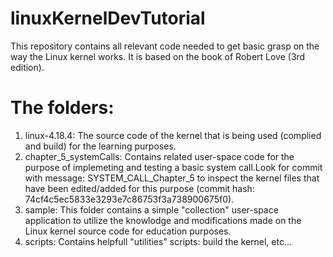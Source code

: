 # linuxKernelDevTutorial
This repository contains all relevant code needed to get basic grasp on the way the Linux kernel works. It is based on the book of Robert Love (3rd edition).

# The folders:
1. linux-4.18.4: The source code of the kernel that is being used (complied and build) for the learning purposes.
2. chapter_5_systemCalls: Contains related user-space code for the purpose of implemeting and testing a basic system call.Look for commit with message: SYSTEM_CALL_Chapter_5 to inspect the kernel files that have been edited/added for this purpose (commit hash: 74cf4c5ec5833e3293e7c86753f3a738900675f0).
3. sample: This folder contains a simple "collection" user-space application to utilize the knowlodge and modifications made on the Linux kernel source code for education purposes.
4. scripts: Contains helpfull "utilities" scripts: build the kernel, etc... 

